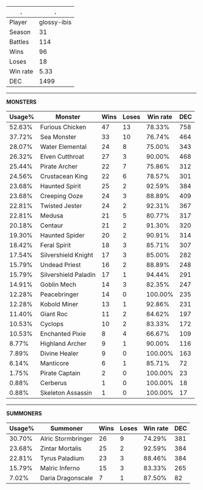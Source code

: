 .|.
|-|-
Player|glossy-ibis
Season|31
Battles|114
Wins|96
Loses|18
Win rate|5.33
DEC|1499

---
**MONSTERS**

Usage%|Monster|Wins|Loses|Win rate|DEC|
-|-|-|-|-|-|
52.63%|Furious Chicken|47|13|78.33%|758|
37.72%|Sea Monster|33|10|76.74%|464|
28.07%|Water Elemental|24|8|75.00%|343|
26.32%|Elven Cutthroat|27|3|90.00%|468|
25.44%|Pirate Archer|22|7|75.86%|312|
24.56%|Crustacean King|22|6|78.57%|301|
23.68%|Haunted Spirit|25|2|92.59%|384|
23.68%|Creeping Ooze|24|3|88.89%|409|
22.81%|Twisted Jester|24|2|92.31%|367|
22.81%|Medusa|21|5|80.77%|317|
20.18%|Centaur|21|2|91.30%|320|
19.30%|Haunted Spider|20|2|90.91%|314|
18.42%|Feral Spirit|18|3|85.71%|307|
17.54%|Silvershield Knight|17|3|85.00%|282|
15.79%|Undead Priest|16|2|88.89%|248|
15.79%|Silvershield Paladin|17|1|94.44%|291|
14.91%|Goblin Mech|14|3|82.35%|247|
12.28%|Peacebringer|14|0|100.00%|235|
12.28%|Kobold Miner|13|1|92.86%|231|
11.40%|Giant Roc|11|2|84.62%|197|
10.53%|Cyclops|10|2|83.33%|172|
10.53%|Enchanted Pixie|8|4|66.67%|109|
8.77%|Highland Archer|9|1|90.00%|116|
7.89%|Divine Healer|9|0|100.00%|163|
6.14%|Manticore|6|1|85.71%|72|
1.75%|Pirate Captain|2|0|100.00%|23|
0.88%|Cerberus|1|0|100.00%|18|
0.88%|Skeleton Assassin|1|0|100.00%|17|

---
**SUMMONERS**

Usage%|Summoner|Wins|Loses|Win rate|DEC|
-|-|-|-|-|-|
30.70%|Alric Stormbringer|26|9|74.29%|381|
23.68%|Zintar Mortalis|25|2|92.59%|384|
22.81%|Tyrus Paladium|23|3|88.46%|384|
15.79%|Malric Inferno|15|3|83.33%|265|
7.02%|Daria Dragonscale|7|1|87.50%|82|
